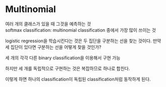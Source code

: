# Multinomial
여러 개의 클래스가 있을 때 그것을 예측하는 것  
softmax classification: multinomial classification 중에서 가장 많이 쓰이는 것

logistic regression을 학습시킨다는 것은 두 집단을 구분하는 선을 찾는 것이다. 만약 세 집단이 있다면 구분하는 선을 어떻게 찾을 것인가?  

세 개의 각각 다른 binary classification을 이용해서 구현 가능  

하지만 세 개를 독립적으로 구현하는 것은 복잡하므로 하나로 합친다.  

이렇게 하면 하나의 classification이 독립된 classification처럼 동작하게 된다.  
